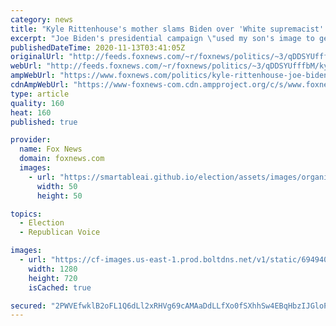 ```yaml
---
category: news
title: "Kyle Rittenhouse's mother slams Biden over 'White supremacist' ad: 'He's not a racist, he is my son'"
excerpt: "Joe Biden's presidential campaign \"used my son's image to get votes,\" the mother of a man who shot and killed two demonstrators in Kenosha, Wis. over the summer told \"Tucker Carlson Tonight\" Thursday. "
publishedDateTime: 2020-11-13T03:41:05Z
originalUrl: "http://feeds.foxnews.com/~r/foxnews/politics/~3/qDDSYUfffbM/kyle-rittenhouse-joe-biden-campaign-white-supremacy-campaign-ad"
webUrl: "http://feeds.foxnews.com/~r/foxnews/politics/~3/qDDSYUfffbM/kyle-rittenhouse-joe-biden-campaign-white-supremacy-campaign-ad"
ampWebUrl: "https://www.foxnews.com/politics/kyle-rittenhouse-joe-biden-campaign-white-supremacy-campaign-ad.amp"
cdnAmpWebUrl: "https://www-foxnews-com.cdn.ampproject.org/c/s/www.foxnews.com/politics/kyle-rittenhouse-joe-biden-campaign-white-supremacy-campaign-ad.amp"
type: article
quality: 160
heat: 160
published: true

provider:
  name: Fox News
  domain: foxnews.com
  images:
    - url: "https://smartableai.github.io/election/assets/images/organizations/foxnews.com-50x50.jpg"
      width: 50
      height: 50

topics:
  - Election
  - Republican Voice

images:
  - url: "https://cf-images.us-east-1.prod.boltdns.net/v1/static/694940094001/9b419adb-893e-4e60-b25b-3583096791fd/aae3d4ee-f062-477a-8189-9d855e6e5e0d/1280x720/match/image.jpg"
    width: 1280
    height: 720
    isCached: true

secured: "2PWVEfwklB2oFL1Q6dLl2xRHVg69cAMAaDdLLfXo0fSXhhSw4EBqHbzIJGloP3+D2KYshAZsgnTQ+yNkwF+3Vj9s2YUnu670M45g13qpyTZunpyJQ5WCVnsoz1e253FYPni4hoBInDvPcH/x9Z/GZD3uII/TbT6cxtMFbJOkTil+nKk+LvwE1I8HrvddrPU3jdB1h4X1lqVc7kOwn9HmX8Q8ChqAtH97P/5l6adBosiJEDmiXfgR8PPy7i6t9GaQowzo+FMiigUTkJ6k9mRLePg3KIRS+7Ttokk2a/tsUGmMZzjqbh2wA5vIJh5GJKOcxghJzUTpWefbvAdbxjpvOvtFu8pAcg09uv4pD/SjCTE=;Esp2qpgCt+U+719atyb3sQ=="
---
```


